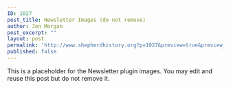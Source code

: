 ```yaml
---
ID: 1027
post_title: Newsletter Images (do not remove)
author: Jon Morgan
post_excerpt: ""
layout: post
permalink: 'http://www.shepherdhistory.org?p=1027&preview=true&preview_id=1027'
published: false
---
```

This is a placeholder for the Newsletter plugin images. You may edit and reuse this post but do not remove it.